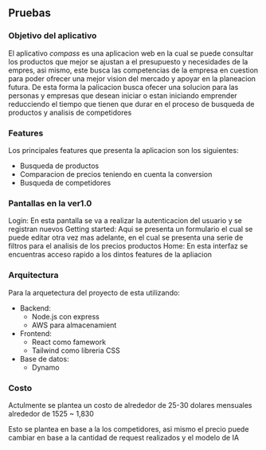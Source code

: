 ## Pruebas
### Objetivo del aplicativo
El aplicativo *compass* es una aplicacion web en la cual se puede consultar los productos que mejor se ajustan a el presupuesto y necesidades de la empres, asi mismo, este busca las competencias de la empresa en cuestion para poder ofrecer una mejor vision del mercado y apoyar en la planeacion futura.
De esta forma la palicacion busca ofecer una solucion para las personas y empresas que desean iniciar o estan iniciando emprender reducciendo el tiempo que tienen que durar en el proceso de busqueda de productos y analisis de competidores

### Features
Los principales features que presenta la aplicacion son los siguientes:
- Busqueda de productos
- Comparacion de precios teniendo en cuenta la conversion
- Busqueda de competidores

### Pantallas en la ver1.0
Login: En esta pantalla se va a realizar la autenticacion del usuario y se registran nuevos
Getting started: Aqui se presenta un formulario el cual se puede editar otra vez mas adelante, en el cual se presenta una serie de filtros para el analisis de los precios productos
Home: En esta interfaz se encuentras acceso rapido a los dintos features de la apliacion

### Arquitectura
Para la arquetectura del proyecto de esta utilizando:
- Backend: 
    - Node.js con express
    - AWS para almacenamient
- Frontend:
    - React como famework
    - Tailwind como libreria CSS
- Base de datos:
    - Dynamo

### Costo
Actulmente se plantea un costo de alrededor de 25-30 dolares mensuales alrededor de 1525 ~ 1,830

Esto se plantea en base a la los competidores, asi mismo el precio puede cambiar en base a la cantidad de request realizados y el modelo de IA


